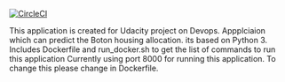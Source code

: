 [![CircleCI](https://circleci.com/gh/noahgift/udacity-devops-microservices.svg?style=svg&circle-token=644aca8c4c94ca89efb97a97d78a4025468b67cc)](https://circleci.com/gh/noahgift/udacity-devops-microservices)

This application is created for Udacity project on Devops.
Appplciaion which can predict the Boton housing allocation. its based on Python 3. Includes Dockerfile and run_docker.sh to get the list of commands to run this application
Currently using port 8000 for running this application. To change this please change in Dockerfile.
